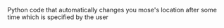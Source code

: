 Python code that automatically changes you mose's location after some time which is specified by the user
